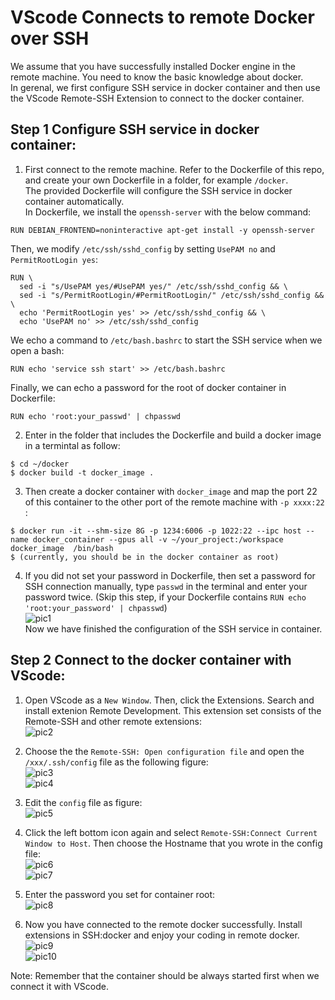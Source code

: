 # VScode Connects to remote Docker over SSH
We assume that you have successfully installed Docker engine in the remote machine. You need to know the basic knowledge about docker.     
In gerenal, we first configure SSH service in docker container and then use the VScode Remote-SSH Extension to connect to the docker container.    
## Step 1 Configure SSH service in docker container:   
1. First connect to the remote machine. Refer to the Dockerfile of this repo, and create your own Dockerfile in a folder, for example ```/docker```.     
The provided Dockerfile will configure the SSH service in docker container automatically.    
In Dockerfile, we install the ```openssh-server``` with the below command:     
```
RUN DEBIAN_FRONTEND=noninteractive apt-get install -y openssh-server    
```     
Then, we modify ```/etc/ssh/sshd_config``` by setting ```UsePAM no``` and ```PermitRootLogin yes```:    
``` 
RUN \    
  sed -i "s/UsePAM yes/#UsePAM yes/" /etc/ssh/sshd_config && \
  sed -i "s/PermitRootLogin/#PermitRootLogin/" /etc/ssh/sshd_config && \
  echo 'PermitRootLogin yes' >> /etc/ssh/sshd_config && \
  echo 'UsePAM no' >> /etc/ssh/sshd_config 
```
We echo a command to ```/etc/bash.bashrc``` to start the SSH service when we open a bash:   
``` 
RUN echo 'service ssh start' >> /etc/bash.bashrc
```    
Finally, we can echo a password for the root of docker container in Dockerfile:     
```      
RUN echo 'root:your_passwd' | chpasswd       
```

2.  Enter in the folder that includes the Dockerfile and build a docker image in a termintal as follow:   
```
$ cd ~/docker
$ docker build -t docker_image .
```    
3. Then create a docker container with ```docker_image``` and map the port 22 of this container to the other port of the remote machine with ```-p xxxx:22 ```:     
```
$ docker run -it --shm-size 8G -p 1234:6006 -p 1022:22 --ipc host --name docker_container --gpus all -v ~/your_project:/workspace docker_image  /bin/bash   
$ (currently, you should be in the docker container as root)
```     
4. If you did not set your password in Dockerfile, then set a password for SSH connection manually, type ```passwd``` in the terminal and enter your password twice. (Skip this step, if your Dockerfile contains ```RUN echo 'root:your_password' | chpasswd```)      
![pic1](pictures/change_passwd.png)     
Now we have finished the configuration of the  SSH service in container.    

## Step 2 Connect to the docker container with VScode:     
1. Open VScode as a ```New Window```. Then, click the Extensions. Search and install extenion Remote Development. This extension set consists of the Remote-SSH and other remote extensions:    
![pic2](pictures/Remote_Development.png)    


2. Choose the the ```Remote-SSH: Open configuration file``` and open the ```/xxx/.ssh/config``` file as the following figure:    
![pic3](pictures/SSH_config.png)       
![pic4](pictures/SSH_config2.png)     


3. Edit the ```config``` file as figure:   
![pic5](pictures/SSH_config3.png)     


4. Click the left bottom icon again and select ```Remote-SSH:Connect Current Window to Host```. Then choose the Hostname that you wrote in the config file:        
![pic6](pictures/SSH_config4.png)     
![pic7](pictures/SSH_config5.png)    


5. Enter the password you set for container root:      
![pic8](pictures/SSH_config6_new.png)    


6. Now you have connected to the remote docker successfully. Install extensions in SSH:docker and enjoy your coding in remote docker.    
![pic9](pictures/SSH:docker.png)    
![pic10](pictures/extension_install.png)     
      
Note: Remember that the container should be always started first when we connect it with VScode.
